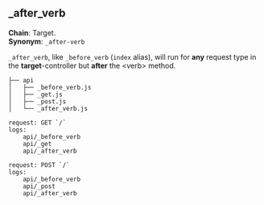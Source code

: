 _after_verb
-----------
**Chain**: Target.  
**Synonym**: `_after-verb`

`_after_verb`, like `_before_verb` (`index` alias), will run for **any** request type in the **target**-controller but **after** the \<verb> method.
```
├── api
│   ├── _before_verb.js
│   ├── _get.js
│   ├── _post.js
│   └── _after_verb.js
```
```
request: GET `/`
logs:
	api/_before_verb
	api/_get
	api/_after_verb

request: POST `/`
logs:
	api/_before_verb
	api/_post
	api/_after_verb
```
